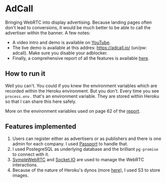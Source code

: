 # AdCall
Bringing WebRTC into display advertising. Because landing pages often don't lead to conversions, it would be much better to be able to call the advertiser within the banner. A few notes:

- A video intro and demo is available on [YouTube](https://youtu.be/3ZDOA5haCeY).
- The live demo is available at this addres: https://adcall.io/ (un/pw: adcall). Make sure you disable your adblocker.
- Finally, a comprehensive report of all the features is available [here](https://s3-eu-west-1.amazonaws.com/marcogreselin/adcall.pdf).

## How to run it
Well you can't. You could if you knew the environment variables which are recorded within the Heroku environment. But you don't. Every time you see `process.env.` that's an environment variable. They are stored within Heroku so that I can share this here safely.

More on the environment variables used on page 62 of the [report](https://s3-eu-west-1.amazonaws.com/marcogreselin/adcall.pdf).

## Features implemented
1. Users can register either as advertisers or as publishers and there is one admin for each company. I used [Passport](http://passportjs.org/) to handle that.
2. I used PostegreSQL as underlying database and the brilliant `pg-promise` to connect with it.
3. [SympleWebRTC](https://simplewebrtc.com/) and [Socket.IO](https://socket.io/) are used to manage the WebRTC interactions.
4. Because of the nature of Heroku's dynos (more [here](https://devcenter.heroku.com/articles/dynos)), I used S3 to store images.

